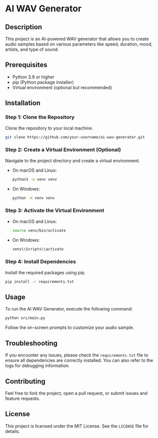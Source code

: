 # AI WAV Generator

## Description

This project is an AI-powered WAV generator that allows you to create audio samples based on various parameters like speed, duration, mood, artists, and type of sound.

## Prerequisites

- Python 3.9 or higher
- pip (Python package installer)
- Virtual environment (optional but recommended)

## Installation

### Step 1: Clone the Repository

Clone the repository to your local machine.

```bash
git clone https://github.com/your-username/ai-wav-generator.git
```

### Step 2: Create a Virtual Environment (Optional)

Navigate to the project directory and create a virtual environment.

- On macOS and Linux:
  ```bash
  python3 -m venv venv
  ```
- On Windows:
  ```bash
  python -m venv venv
  ```

### Step 3: Activate the Virtual Environment

- On macOS and Linux:
  ```bash
  source venv/bin/activate
  ```
- On Windows:
  ```bash
  venv\\Scripts\\activate
  ```

### Step 4: Install Dependencies

Install the required packages using pip.

```bash
pip install -r requirements.txt
```

## Usage

To run the AI WAV Generator, execute the following command:

```bash
python src/main.py
```

Follow the on-screen prompts to customize your audio sample.

## Troubleshooting

If you encounter any issues, please check the `requirements.txt` file to ensure all dependencies are correctly installed. You can also refer to the logs for debugging information.

## Contributing

Feel free to fork the project, open a pull request, or submit issues and feature requests.

## License

This project is licensed under the MIT License. See the `LICENSE` file for details.

